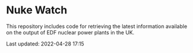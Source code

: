 # Nuke Watch

This repository includes code for retrieving the latest information available on the output of EDF nuclear power plants in the UK.

Last updated: 2022-04-28 17:15